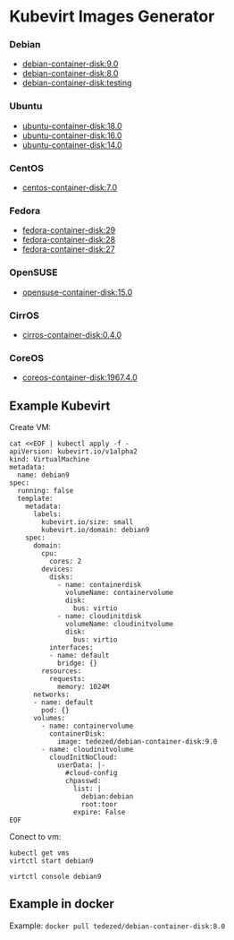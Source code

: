 # Kubevirt Images Generator

### Debian

- [debian-container-disk:9.0](https://hub.docker.com/r/tedezed/debian-container-disk)
- [debian-container-disk:8.0](https://hub.docker.com/r/tedezed/debian-container-disk)
- [debian-container-disk:testing](https://hub.docker.com/r/tedezed/debian-container-disk)

### Ubuntu

- [ubuntu-container-disk:18.0](https://hub.docker.com/r/tedezed/ubuntu-container-disk)
- [ubuntu-container-disk:16.0](https://hub.docker.com/r/tedezed/ubuntu-container-disk)
- [ubuntu-container-disk:14.0](https://hub.docker.com/r/tedezed/ubuntu-container-disk)

### CentOS

- [centos-container-disk:7.0](https://hub.docker.com/r/tedezed/centos-container-disk)

### Fedora

- [fedora-container-disk:29](https://hub.docker.com/r/tedezed/fedora-container-disk)
- [fedora-container-disk:28](https://hub.docker.com/r/tedezed/fedora-container-disk)
- [fedora-container-disk:27](https://hub.docker.com/r/tedezed/fedora-container-disk)

### OpenSUSE

- [opensuse-container-disk:15.0](https://hub.docker.com/r/tedezed/opensuse-container-disk)

### CirrOS

- [cirros-container-disk:0.4.0](https://hub.docker.com/r/tedezed/cirros-container-disk)

### CoreOS

- [coreos-container-disk:1967.4.0](https://hub.docker.com/r/tedezed/coreos-container-disk)

## Example Kubevirt

Create VM:

```
cat <<EOF | kubectl apply -f -
apiVersion: kubevirt.io/v1alpha2
kind: VirtualMachine
metadata:
  name: debian9
spec:
  running: false
  template:
    metadata:
      labels: 
        kubevirt.io/size: small
        kubevirt.io/domain: debian9
    spec:
      domain:
        cpu:
          cores: 2
        devices:
          disks:
            - name: containerdisk
              volumeName: containervolume
              disk:
                bus: virtio
            - name: cloudinitdisk
              volumeName: cloudinitvolume
              disk:
                bus: virtio
          interfaces:
          - name: default
            bridge: {}
        resources:
          requests:
            memory: 1024M
      networks:
      - name: default
        pod: {}
      volumes:
        - name: containervolume
          containerDisk:
            image: tedezed/debian-container-disk:9.0
        - name: cloudinitvolume
          cloudInitNoCloud:
            userData: |-
              #cloud-config
              chpasswd:
                list: |
                  debian:debian
                  root:toor
                expire: False
EOF
```
Conect to vm:
```
kubectl get vms
virtctl start debian9

virtctl console debian9
```

## Example in docker

Example: `docker pull tedezed/debian-container-disk:8.0`